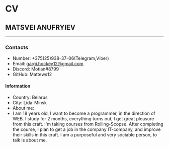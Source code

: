 # CV
## MATSVEI ANUFRYIEV 
-----------------------
### Contacts
* Number: +375(25)938-37-06(Telegram,Viber)
* Email: gargi.hockey12@gmail.com
* Discord: Motian#8799
* GitHub: Mattews12 

#### Information
* Country: Belarus
* Сity: Lida-Minsk
* About me:
 * I am 18 years old, I want to become a programmer, in the direction
 of WEB.
 I study for 2 months, everything turns out, I get great pleasure from this craft.
 I'm taking courses from Rolling-Scopse.
 After completing the course, I plan to get a job in the company  IT-company, and improve their skills in this craft.
 I am a purposeful and very sociable person, to talk is about me.



